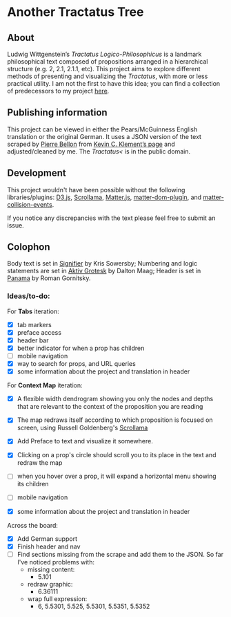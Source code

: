 # Another Tractatus Tree

## About
Ludwig Wittgenstein’s *Tractatus Logico-Philosophicus* is a landmark philosophical text composed of propositions arranged in a hierarchical structure (e.g. 2, 2.1, 2.1.1, etc). This project aims to explore different methods of presenting and visualizing the *Tractatus*, with more or less practical utility. I am not the first to have this idea; you can find a collection of predecessors to my project [here](https://www.are.na/nico-chilla/tractatus-visualizations).


## Publishing information
This project can be viewed in either the Pears/McGuinness English translation or the original German. It uses a JSON version of the text scraped by [Pierre Bellon](https://pbellon.github.io/#!/en) from [Kevin C. Klement’s page](https://people.umass.edu/klement/tlp/tlp.html) and adjusted/cleaned by me. The *Tractatus<* is in the public domain.


## Development
This project wouldn't have been possible without the following libraries/plugins: [D3.js](https://github.com/d3), [Scrollama](https://github.com/russellgoldenberg/scrollama), [Matter.js](https://github.com/liabru/matter-js/), [matter-dom-plugin](https://github.com/elopezga/matter-dom-plugin), and [matter-collision-events](https://github.com/dxu/matter-collision-events).

If you notice any discrepancies with the text please feel free to submit an issue.


## Colophon
Body text is set in [Signifier](https://klim.co.nz/retail-fonts/signifier/) by Kris Sowersby; Numbering and logic statements are set in [Aktiv Grotesk](https://fonts.adobe.com/fonts/aktiv-grotesk) by Dalton Maag; Header is set in [Panama](https://typefaces.temporarystate.net/preview/Panama) by Roman Gornitsky.


### Ideas/to-do:
For **Tabs** iteration:
- [X] tab markers
- [x] preface access
- [x] header bar
- [x] better indicator for when a prop has children
- [ ] mobile navigation
- [X] way to search for props, and URL queries
- [X] some information about the project and translation in header

For **Context Map** iteration:
- [X] A flexible width dendrogram showing you only the nodes and depths that are relevant to the context of the proposition you are reading
- [X] The map redraws itself according to which proposition is focused on screen, using Russell Goldenberg's [Scrollama](https://github.com/russellgoldenberg/scrollama/)
- [X] Add Preface to text and visualize it somewhere.
- [X] Clicking on a prop's circle should scroll you to its place in the text and redraw the map
- [ ] when you hover over a prop, it will expand a horizontal menu showing its children
- [ ] mobile navigation
- [X] some information about the project and translation in header


Across the board:
- [X] Add German support
- [X] Finish header and nav
- [ ] Find sections missing from the scrape and add them to the JSON. So far I've noticed problems with:
  * missing content:
    * 5.101
  * redraw graphic:
    * 6.36111
  * wrap full expression:
    * 6, 5.5301, 5.525, 5.5301, 5.5351, 5.5352
